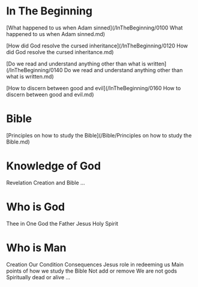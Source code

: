 # In The Beginning
[What happened to us when Adam sinned](/InTheBeginning/0100 What happened to us when Adam sinned.md)

[How did God resolve the cursed inheritance](/InTheBeginning/0120 How did God resolve the cursed inheritance.md)

[Do we read and understand anything other than what is written](/InTheBeginning/0140 Do we read and understand anything other than what is written.md)

[How to discern between good and evil](/InTheBeginning/0160 How to discern between good and evil.md)



# Bible
[Principles on how to study the Bible](/Bible/Principles on how to study the Bible.md)



# Knowledge of God
Revelation
	Creation and Bible
...




# Who is God
Thee in One
God the Father
Jesus
Holy Spirit



# Who is Man




Creation
Our Condition
Consequences
Jesus role in redeeming us
Main points of how we study the Bible
	Not add or remove
	We are not gods
	Spiritually dead or alive
	...